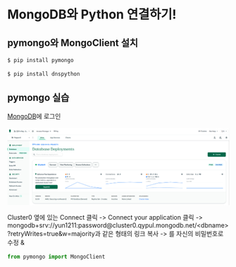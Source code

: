 # MongoDB와 Python 연결하기!

## pymongo와 MongoClient 설치

```bash
$ pip install pymongo
```
```bash
$ pip install dnspython
```

## pymongo 실습
[MongoDB](https://account.mongodb.com/account/login)에 로그인
<br/>
<br/>
![img](mongodb.png)

Cluster0 옆에 있는 Connect 클릭 
-> Connect your application 클릭 
-> mongodb+srv://yun1211:<span style="color=red">password</span>@cluster0.qypul.mongodb.net/<span style="color=red">\<dbname\></span>?retryWrites=true&w=majority과 같은 형태의 링크 복사
-> <password>를 자신의 비밀번호로 수정 & 


```python
from pymongo import MongoClient
```
